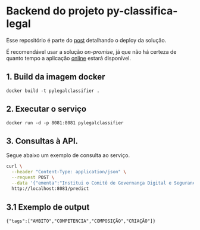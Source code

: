 # Backend do projeto py-classifica-legal

Esse repositório é parte do [post](https://netoferraz.github.io/o-eu-analitico/deep%20learning/nlp/data%20product/fastapi/docker/cloud/azure/2020/08/03/gov-data-product-p5.html) detalhando o deploy da solução.

É recomendável usar a solução *on-promise*, já que não há certeza de quanto tempo a aplicação [online](https://pylegalclassifier.azurewebsites.net/docs) estará disponível.

## 1. Build da imagem docker

`docker build -t pylegalclassifier .`

## 2. Executar o serviço

`docker run -d -p 8081:8081 pylegalclassifier`

## 3. Consultas à API.

Segue abaixo um exemplo de consulta ao serviço.

```bash
curl \
  --header "Content-Type: application/json" \
  --request POST \
  --data '{"ementa":"Institui o Comitê de Governança Digital e Segurança da Informação da Presidência da República."}' \
  http://localhost:8081/predict
```

## 3.1 Exemplo de output
`{"tags":["AMBITO","COMPETENCIA","COMPOSIÇÃO","CRIAÇÃO"]}`
